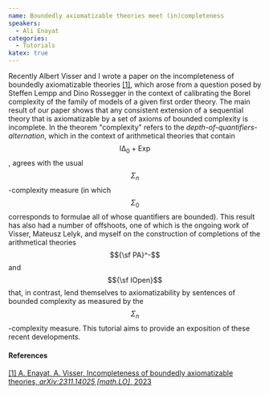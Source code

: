 ```yaml
---
name: Boundedly axiomatizable theories meet (in)completeness
speakers:
  - Ali Enayat
categories:
  - Tutorials
katex: true
---
```


Recently Albert Visser and I wrote a paper on the incompleteness of boundedly
axiomatizable theories [[1]](#Enayat2023), which arose from a question posed by
Steffen Lempp and Dino Rossegger in the context of calibrating the Borel
complexity of the family of models of a given first order theory. The main
result of our paper shows that any consistent extension of a sequential theory
that is axiomatizable by a set of axioms of bounded complexity is incomplete. In
the theorem "complexity" refers to the *depth-of-quantifiers-alternation*, which
in the context of arithmetical theories that contain
$$\mathsf{I\Delta}_0+\mathsf{Exp}$$, agrees with the usual
$$\Sigma_n$$-complexity measure (in which $$\Sigma_0$$ corresponds to formulae
all of whose quantifiers are bounded). This result has also had a number of
offshoots, one of which is the ongoing work of Visser, Mateusz Lelyk, and myself
on the construction of completions of the arithmetical theories $${\sf PA}^-$$
and $${\sf IOpen}$$ that, in contrast, lend themselves to axiomatizability by
sentences of bounded complexity as measured by the $$\Sigma_n$$-complexity
measure. This tutorial aims to provide an exposition of these recent
developments.

#### References

<a name="Enayat2023" href="https://arxiv.org/abs/2311.14025">[1] A. Enayat, A.
Visser, Incompleteness of boundedly axiomatizable theories, *arXiv:2311.14025
[math.LO]*, 2023</a>

